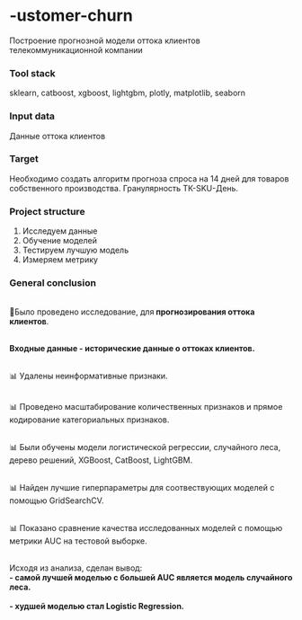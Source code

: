 # -ustomer-churn
Построение прогнозной модели оттока клиентов телекоммуникационной компании

### Tool stack

sklearn, catboost, xgboost, lightgbm, plotly, matplotlib, seaborn


### Input data

Данные оттока клиентов 

### Target

Необходимо создать алгоритм прогноза спроса на 14 дней для товаров собственного производства. Гранулярность ТК-SKU-День.

### Project structure

1. Исследуем данные
2. Обучение моделей
3. Тестируем лучшую модель
4. Измеряем метрику

### General conclusion

<br>📑Было проведено исследование, для<b> прогнозирования оттока клиентов</b>. 
        
        
<br><b> Входные данные - исторические данные о оттоках клиентов. </b>

        
<br> 📊 Удалены неинформативные признаки.

<br> 📊 Проведено масштабирование количественных признаков и прямое кодирование категориальных признаков.
        
<br> 📊 Были обучены модели логистической регрессии, случайного леса, дерево решений, XGBoost, CatBoost, LightGBM.
        
<br> 📊 Найден лучшие гиперпараметры для соотвествующих моделей с помощью GridSearchCV.
        
<br> 📊 Показано сравнение качества исследованных моделей с помощью метрики AUC на тестовой выборке.
 
<br>Исходя из анализа, сделан вывод:
<br>             <b>- самой лучшей моделью с большей AUC является модель случайного леса.</b>      
<br>             <b>- худшей моделью стал Logistic Regression.
